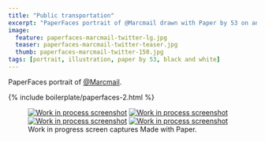 ```yaml
---
title: "Public transportation"
excerpt: "PaperFaces portrait of @Marcmail drawn with Paper by 53 on an iPad."
image: 
  feature: paperfaces-marcmail-twitter-lg.jpg
  teaser: paperfaces-marcmail-twitter-teaser.jpg
  thumb: paperfaces-marcmail-twitter-150.jpg
tags: [portrait, illustration, paper by 53, black and white]
---
```


PaperFaces portrait of [@Marcmail](http://twitter.com/Marcmail).

{% include boilerplate/paperfaces-2.html %}

<figure class="third">
  <a href="{{ site.url }}/images/paperfaces-marcmail-process-1-lg.jpg"><img src="{{ site.url }}/images/paperfaces-marcmail-process-1-600.jpg" alt="Work in process screenshot"></a>
  <a href="{{ site.url }}/images/paperfaces-marcmail-process-2-lg.jpg"><img src="{{ site.url }}/images/paperfaces-marcmail-process-2-600.jpg" alt="Work in process screenshot"></a>
  <a href="{{ site.url }}/images/paperfaces-marcmail-process-3-lg.jpg"><img src="{{ site.url }}/images/paperfaces-marcmail-process-3-600.jpg" alt="Work in process screenshot"></a>
  <a href="{{ site.url }}/images/paperfaces-marcmail-process-4-lg.jpg"><img src="{{ site.url }}/images/paperfaces-marcmail-process-4-600.jpg" alt="Work in process screenshot"></a>
  <figcaption>Work in progress screen captures Made with Paper.</figcaption>
</figure>